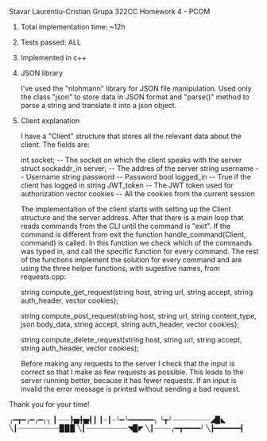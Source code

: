 Stavar Laurentiu-Cristian
Grupa 322CC
Homework 4 - PCOM

1. Total implementation time: ~12h

2. Tests passed: ALL

3. Implemented in c++

4. JSON library

    I've used the "nlohmann" library for JSON file manipulation. Used 
only the class "json" to store data in JSON format and "parse()" method
to parse a string and translate it into a json object.

5. Client explanation

    I have a "Client" structure that stores all the relevant data about
the client. The fields are:

    int socket; -- The socket on which the client speaks with the server
    struct sockaddr_in server; -- The addres of the server
    string username -- Username
    string password -- Password
    bool logged_in -- True if the client has logged in
    string JWT_token -- The JWT token used for authorization
    vector<string> cookies -- All the cookies from the current session

    The implementation of the client starts with setting up the Client
structure and the server address.
    After that there is a main loop that reads commands from the CLI
until the command is "exit". If the command is different from exit the
function handle_command(Client, command) is called.
    In this function we check which of the commands was typed in, and
call the specific function for every command.
    The rest of the functions implement the solution for every command
and are using the three helper functions, with sugestive names,
from requests.cpp:

    string compute_get_request(string host, string url, 
                            string accept, string auth_header, 
                            vector<string> cookies);

    string compute_post_request(string host, string url, 
                            string content_type, json body_data, 
                            string accept, string auth_header, 
                            vector<string> cookies);

    string compute_delete_request(string host, string url,
                                string accept, string auth_header,
                                vector<string> cookies);

    Before making any requests to the server I check that the input
is correct so that I make as few requests as possible. This leads to
the server running better, because it has fewer requests. If an input
is invalid the error message is printed without sending a bad request.

Thank you for your time!

╭━┳━╭━╭━╮╮
┃┈┈┈┣▅╋▅┫┃
┃┈┃┈╰━╰━━━━━━╮
╰┳╯┈┈┈┈┈┈┈┈┈◢▉◣
╲┃┈┈┈┈┈┈┈┈┈┈▉▉▉
╲┃┈┈┈┈┈┈┈┈┈┈◥▉◤
╲┃┈┈┈┈╭━┳━━━━╯
╲┣━━━━━━┫